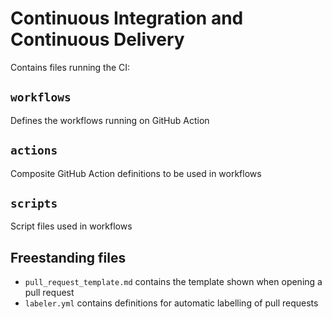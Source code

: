 # Continuous Integration and Continuous Delivery

Contains files running the CI:

## `workflows`

Defines the workflows running on GitHub Action

## `actions`

Composite GitHub Action definitions to be used in workflows

## `scripts`

Script files used in workflows

## Freestanding files

- `pull_request_template.md` contains the template shown when opening a pull request
- `labeler.yml` contains definitions for automatic labelling of pull requests

